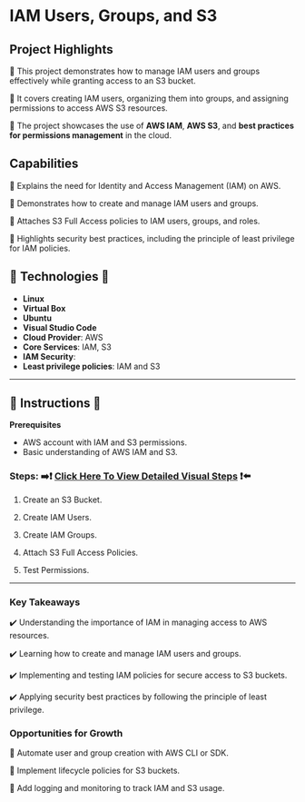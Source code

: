 # IAM Users, Groups, and S3 



## **Project Highlights**
🔐 This project demonstrates how to manage IAM users and groups effectively while granting access to an S3 bucket.

🔐 It covers creating IAM users, organizing them into groups, and assigning permissions to access AWS S3 resources.

🔐 The project showcases the use of **AWS IAM**, **AWS S3**, and **best practices for permissions management** in the cloud.

## **Capabilities**
🔧 Explains the need for Identity and Access Management (IAM) on AWS.

🔧 Demonstrates how to create and manage IAM users and groups.

🔧 Attaches S3 Full Access policies to IAM users, groups, and roles.

🔧 Highlights security best practices, including the principle of least privilege for IAM policies.

## **🚨 Technologies 🚨**
- **Linux**
- **Virtual Box**
- **Ubuntu**
- **Visual Studio Code**
- **Cloud Provider**: AWS
- **Core Services**: IAM, S3
- **IAM Security**:
- **Least privilege policies**: IAM and S3

---

## **👀 Instructions 👀**   

**Prerequisites**
- AWS account with IAM and S3 permissions.
- Basic understanding of AWS IAM and S3.

### **Steps:** ➡️❗ [Click Here To View Detailed Visual Steps](https://github.com/MJaloui/IAM-Users-Groups-S3-Access/blob/main/VisualStepsHere.md) ❗⬅️



1. Create an S3 Bucket.

2. Create IAM Users.
   
3. Create IAM Groups.
 
4. Attach S3 Full Access Policies.

5. Test Permissions.
   

 
---

### **Key Takeaways**
✔️ Understanding the importance of IAM in managing access to AWS resources.

✔️ Learning how to create and manage IAM users and groups.

✔️ Implementing and testing IAM policies for secure access to S3 buckets.

✔️ Applying security best practices by following the principle of least privilege.

### **Opportunities for Growth**
🌱 Automate user and group creation with AWS CLI or SDK.

🌱 Implement lifecycle policies for S3 buckets.

🌱 Add logging and monitoring to track IAM and S3 usage.
